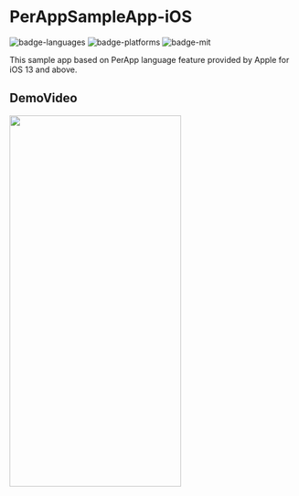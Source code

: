 # PerAppSampleApp-iOS

![badge-languages] ![badge-platforms] ![badge-mit]

This sample app based on PerApp language feature provided by Apple for iOS 13 and above.

## DemoVideo

<img src="https://github.com/RPiyush/PerAppSampleApp-iOS/assets/5211430/70ac974c-35ab-4475-a09f-67ad4c0f0706" width="300" height="650">


[badge-platforms]: https://img.shields.io/badge/platforms-iOS-lightgrey.svg
[badge-languages]: https://img.shields.io/badge/languages-ObjC-orange.svg
[badge-mit]: https://img.shields.io/badge/license-MIT-blue.svg
